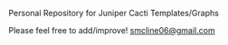 Personal Repository for Juniper Cacti Templates/Graphs

Please feel free to add/improve!
smcline06@gmail.com